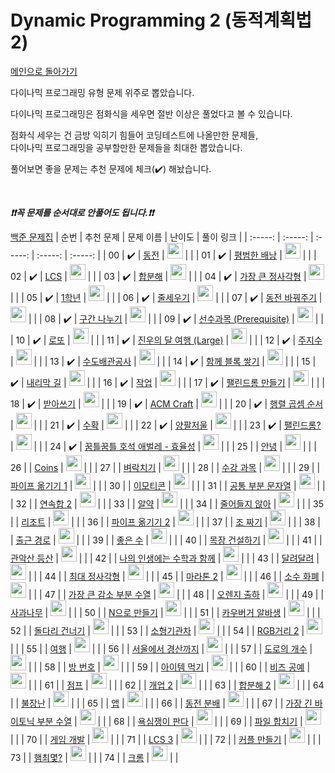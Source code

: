 # Dynamic Programming 2 (동적계획법 2)

[메인으로 돌아가기](https://github.com/tony9402/baekjoon)

다이나믹 프로그래밍 유형 문제 위주로 뽑았습니다.

다이나믹 프로그래밍은 점화식을 세우면 절반 이상은 풀었다고 볼 수 있습니다.

점화식 세우는 건 금방 익히기 힘들어 코딩테스트에 나올만한 문제들,   
다이나믹 프로그래밍을 공부할만한 문제들을 최대한 뽑았습니다.

풀어보면 좋을 문제는 추천 문제에 체크(:heavy_check_mark:) 해놨습니다.

<br>

***❗️❗️꼭 문제를 순서대로 안풀어도 됩니다.❗️❗️***

[백준 문제집](https://www.acmicpc.net/workbook/view/7021)
|          순번          |        추천 문제         |        문제 이름         |         난이도          |        풀이 링크         |
| :-----: | :-----: | :-----: | :-----: | :-----: |
| 00 |  :heavy_check_mark:  | <a href="http://boj.kr/9084" target="_blank">동전</a> | <img height="25px" width="25px=" src="https://static.solved.ac/tier_small/10.svg"/> |                      |
| 01 |  :heavy_check_mark:  | <a href="http://boj.kr/12865" target="_blank">평범한 배낭</a> | <img height="25px" width="25px=" src="https://static.solved.ac/tier_small/11.svg"/> |                      |
| 02 |  :heavy_check_mark:  | <a href="http://boj.kr/9251" target="_blank">LCS</a> | <img height="25px" width="25px=" src="https://static.solved.ac/tier_small/11.svg"/> |                      |
| 03 |  :heavy_check_mark:  | <a href="http://boj.kr/2225" target="_blank">합분해</a> | <img height="25px" width="25px=" src="https://static.solved.ac/tier_small/11.svg"/> |                      |
| 04 |  :heavy_check_mark:  | <a href="http://boj.kr/1915" target="_blank">가장 큰 정사각형</a> | <img height="25px" width="25px=" src="https://static.solved.ac/tier_small/11.svg"/> |                      |
| 05 |  :heavy_check_mark:  | <a href="http://boj.kr/5557" target="_blank">1학년</a> | <img height="25px" width="25px=" src="https://static.solved.ac/tier_small/11.svg"/> |                      |
| 06 |  :heavy_check_mark:  | <a href="http://boj.kr/2631" target="_blank">줄세우기</a> | <img height="25px" width="25px=" src="https://static.solved.ac/tier_small/11.svg"/> |                      |
| 07 |  :heavy_check_mark:  | <a href="http://boj.kr/2624" target="_blank">동전 바꿔주기</a> | <img height="25px" width="25px=" src="https://static.solved.ac/tier_small/11.svg"/> |                      |
| 08 |  :heavy_check_mark:  | <a href="http://boj.kr/2228" target="_blank">구간 나누기</a> | <img height="25px" width="25px=" src="https://static.solved.ac/tier_small/11.svg"/> |                      |
| 09 |  :heavy_check_mark:  | <a href="http://boj.kr/14567" target="_blank">선수과목 (Prerequisite)</a> | <img height="25px" width="25px=" src="https://static.solved.ac/tier_small/11.svg"/> |                      |
| 10 |  :heavy_check_mark:  | <a href="http://boj.kr/2758" target="_blank">로또</a> | <img height="25px" width="25px=" src="https://static.solved.ac/tier_small/11.svg"/> |                      |
| 11 |  :heavy_check_mark:  | <a href="http://boj.kr/17485" target="_blank">진우의 달 여행 (Large)</a> | <img height="25px" width="25px=" src="https://static.solved.ac/tier_small/11.svg"/> |                      |
| 12 |  :heavy_check_mark:  | <a href="http://boj.kr/15724" target="_blank">주지수</a> | <img height="25px" width="25px=" src="https://static.solved.ac/tier_small/11.svg"/> |                      |
| 13 |  :heavy_check_mark:  | <a href="http://boj.kr/2073" target="_blank">수도배관공사</a> | <img height="25px" width="25px=" src="https://static.solved.ac/tier_small/11.svg"/> |                      |
| 14 |  :heavy_check_mark:  | <a href="http://boj.kr/18427" target="_blank">함께 블록 쌓기</a> | <img height="25px" width="25px=" src="https://static.solved.ac/tier_small/12.svg"/> |                      |
| 15 |  :heavy_check_mark:  | <a href="http://boj.kr/1520" target="_blank">내리막 길</a> | <img height="25px" width="25px=" src="https://static.solved.ac/tier_small/12.svg"/> |                      |
| 16 |  :heavy_check_mark:  | <a href="http://boj.kr/2056" target="_blank">작업</a> | <img height="25px" width="25px=" src="https://static.solved.ac/tier_small/12.svg"/> |                      |
| 17 |  :heavy_check_mark:  | <a href="http://boj.kr/1695" target="_blank">팰린드롬 만들기</a> | <img height="25px" width="25px=" src="https://static.solved.ac/tier_small/12.svg"/> |                      |
| 18 |  :heavy_check_mark:  | <a href="http://boj.kr/20542" target="_blank">받아쓰기</a> | <img height="25px" width="25px=" src="https://static.solved.ac/tier_small/12.svg"/> |                      |
| 19 |  :heavy_check_mark:  | <a href="http://boj.kr/1005" target="_blank">ACM Craft</a> | <img height="25px" width="25px=" src="https://static.solved.ac/tier_small/13.svg"/> |                      |
| 20 |  :heavy_check_mark:  | <a href="http://boj.kr/11049" target="_blank">행렬 곱셈 순서</a> | <img height="25px" width="25px=" src="https://static.solved.ac/tier_small/13.svg"/> |                      |
| 21 |  :heavy_check_mark:  | <a href="http://boj.kr/1823" target="_blank">수확</a> | <img height="25px" width="25px=" src="https://static.solved.ac/tier_small/13.svg"/> |                      |
| 22 |  :heavy_check_mark:  | <a href="http://boj.kr/2629" target="_blank">양팔저울</a> | <img height="25px" width="25px=" src="https://static.solved.ac/tier_small/14.svg"/> |                      |
| 23 |  :heavy_check_mark:  | <a href="http://boj.kr/10942" target="_blank">팰린드롬?</a> | <img height="25px" width="25px=" src="https://static.solved.ac/tier_small/14.svg"/> |                      |
| 24 |  :heavy_check_mark:  | <a href="http://boj.kr/20181" target="_blank">꿈틀꿈틀 호석 애벌레 - 효율성</a> | <img height="25px" width="25px=" src="https://static.solved.ac/tier_small/14.svg"/> |                      |
| 25 |                      | <a href="http://boj.kr/1535" target="_blank">안녕</a> | <img height="25px" width="25px=" src="https://static.solved.ac/tier_small/9.svg"/> |                      |
| 26 |                      | <a href="http://boj.kr/3067" target="_blank">Coins</a> | <img height="25px" width="25px=" src="https://static.solved.ac/tier_small/10.svg"/> |                      |
| 27 |                      | <a href="http://boj.kr/14728" target="_blank">벼락치기</a> | <img height="25px" width="25px=" src="https://static.solved.ac/tier_small/11.svg"/> |                      |
| 28 |                      | <a href="http://boj.kr/17845" target="_blank">수강 과목</a> | <img height="25px" width="25px=" src="https://static.solved.ac/tier_small/11.svg"/> |                      |
| 29 |                      | <a href="http://boj.kr/17070" target="_blank">파이프 옮기기 1</a> | <img height="25px" width="25px=" src="https://static.solved.ac/tier_small/11.svg"/> |                      |
| 30 |                      | <a href="http://boj.kr/14226" target="_blank">이모티콘</a> | <img height="25px" width="25px=" src="https://static.solved.ac/tier_small/11.svg"/> |                      |
| 31 |                      | <a href="http://boj.kr/5582" target="_blank">공통 부분 문자열</a> | <img height="25px" width="25px=" src="https://static.solved.ac/tier_small/11.svg"/> |                      |
| 32 |                      | <a href="http://boj.kr/13398" target="_blank">연속합 2</a> | <img height="25px" width="25px=" src="https://static.solved.ac/tier_small/11.svg"/> |                      |
| 33 |                      | <a href="http://boj.kr/4811" target="_blank">알약</a> | <img height="25px" width="25px=" src="https://static.solved.ac/tier_small/11.svg"/> |                      |
| 34 |                      | <a href="http://boj.kr/2688" target="_blank">줄어들지 않아</a> | <img height="25px" width="25px=" src="https://static.solved.ac/tier_small/11.svg"/> |                      |
| 35 |                      | <a href="http://boj.kr/13302" target="_blank">리조트</a> | <img height="25px" width="25px=" src="https://static.solved.ac/tier_small/11.svg"/> |                      |
| 36 |                      | <a href="http://boj.kr/17069" target="_blank">파이프 옮기기 2</a> | <img height="25px" width="25px=" src="https://static.solved.ac/tier_small/11.svg"/> |                      |
| 37 |                      | <a href="http://boj.kr/2229" target="_blank">조 짜기</a> | <img height="25px" width="25px=" src="https://static.solved.ac/tier_small/11.svg"/> |                      |
| 38 |                      | <a href="http://boj.kr/5569" target="_blank">출근 경로</a> | <img height="25px" width="25px=" src="https://static.solved.ac/tier_small/11.svg"/> |                      |
| 39 |                      | <a href="http://boj.kr/5624" target="_blank">좋은 수</a> | <img height="25px" width="25px=" src="https://static.solved.ac/tier_small/11.svg"/> |                      |
| 40 |                      | <a href="http://boj.kr/14925" target="_blank">목장 건설하기</a> | <img height="25px" width="25px=" src="https://static.solved.ac/tier_small/11.svg"/> |                      |
| 41 |                      | <a href="http://boj.kr/14699" target="_blank">관악산 등산</a> | <img height="25px" width="25px=" src="https://static.solved.ac/tier_small/11.svg"/> |                      |
| 42 |                      | <a href="http://boj.kr/17265" target="_blank">나의 인생에는 수학과 함께</a> | <img height="25px" width="25px=" src="https://static.solved.ac/tier_small/11.svg"/> |                      |
| 43 |                      | <a href="http://boj.kr/1757" target="_blank">달려달려</a> | <img height="25px" width="25px=" src="https://static.solved.ac/tier_small/11.svg"/> |                      |
| 44 |                      | <a href="http://boj.kr/4095" target="_blank">최대 정사각형</a> | <img height="25px" width="25px=" src="https://static.solved.ac/tier_small/11.svg"/> |                      |
| 45 |                      | <a href="http://boj.kr/10653" target="_blank">마라톤 2</a> | <img height="25px" width="25px=" src="https://static.solved.ac/tier_small/11.svg"/> |                      |
| 46 |                      | <a href="http://boj.kr/16400" target="_blank">소수 화폐</a> | <img height="25px" width="25px=" src="https://static.solved.ac/tier_small/11.svg"/> |                      |
| 47 |                      | <a href="http://boj.kr/17216" target="_blank">가장 큰 감소 부분 수열</a> | <img height="25px" width="25px=" src="https://static.solved.ac/tier_small/11.svg"/> |                      |
| 48 |                      | <a href="http://boj.kr/11985" target="_blank">오렌지 출하</a> | <img height="25px" width="25px=" src="https://static.solved.ac/tier_small/11.svg"/> |                      |
| 49 |                      | <a href="http://boj.kr/20002" target="_blank">사과나무</a> | <img height="25px" width="25px=" src="https://static.solved.ac/tier_small/11.svg"/> |                      |
| 50 |                      | <a href="http://boj.kr/17255" target="_blank">N으로 만들기</a> | <img height="25px" width="25px=" src="https://static.solved.ac/tier_small/11.svg"/> |                      |
| 51 |                      | <a href="http://boj.kr/17208" target="_blank">카우버거 알바생</a> | <img height="25px" width="25px=" src="https://static.solved.ac/tier_small/12.svg"/> |                      |
| 52 |                      | <a href="http://boj.kr/2602" target="_blank">돌다리 건너기</a> | <img height="25px" width="25px=" src="https://static.solved.ac/tier_small/12.svg"/> |                      |
| 53 |                      | <a href="http://boj.kr/2616" target="_blank">소형기관차</a> | <img height="25px" width="25px=" src="https://static.solved.ac/tier_small/12.svg"/> |                      |
| 54 |                      | <a href="http://boj.kr/17404" target="_blank">RGB거리 2</a> | <img height="25px" width="25px=" src="https://static.solved.ac/tier_small/12.svg"/> |                      |
| 55 |                      | <a href="http://boj.kr/2157" target="_blank">여행</a> | <img height="25px" width="25px=" src="https://static.solved.ac/tier_small/12.svg"/> |                      |
| 56 |                      | <a href="http://boj.kr/14863" target="_blank">서울에서 경산까지</a> | <img height="25px" width="25px=" src="https://static.solved.ac/tier_small/12.svg"/> |                      |
| 57 |                      | <a href="http://boj.kr/1577" target="_blank">도로의 개수</a> | <img height="25px" width="25px=" src="https://static.solved.ac/tier_small/12.svg"/> |                      |
| 58 |                      | <a href="http://boj.kr/1082" target="_blank">방 번호</a> | <img height="25px" width="25px=" src="https://static.solved.ac/tier_small/12.svg"/> |                      |
| 59 |                      | <a href="http://boj.kr/2411" target="_blank">아이템 먹기</a> | <img height="25px" width="25px=" src="https://static.solved.ac/tier_small/12.svg"/> |                      |
| 60 |                      | <a href="http://boj.kr/1301" target="_blank">비즈 공예</a> | <img height="25px" width="25px=" src="https://static.solved.ac/tier_small/12.svg"/> |                      |
| 61 |                      | <a href="http://boj.kr/2253" target="_blank">점프</a> | <img height="25px" width="25px=" src="https://static.solved.ac/tier_small/12.svg"/> |                      |
| 62 |                      | <a href="http://boj.kr/13902" target="_blank">개업 2</a> | <img height="25px" width="25px=" src="https://static.solved.ac/tier_small/12.svg"/> |                      |
| 63 |                      | <a href="http://boj.kr/13707" target="_blank">합분해 2</a> | <img height="25px" width="25px=" src="https://static.solved.ac/tier_small/12.svg"/> |                      |
| 64 |                      | <a href="http://boj.kr/14945" target="_blank">불장난</a> | <img height="25px" width="25px=" src="https://static.solved.ac/tier_small/12.svg"/> |                      |
| 65 |                      | <a href="http://boj.kr/7579" target="_blank">앱</a> | <img height="25px" width="25px=" src="https://static.solved.ac/tier_small/13.svg"/> |                      |
| 66 |                      | <a href="http://boj.kr/1943" target="_blank">동전 분배</a> | <img height="25px" width="25px=" src="https://static.solved.ac/tier_small/13.svg"/> |                      |
| 67 |                      | <a href="http://boj.kr/11054" target="_blank">가장 긴 바이토닉 부분 수열</a> | <img height="25px" width="25px=" src="https://static.solved.ac/tier_small/13.svg"/> |                      |
| 68 |                      | <a href="http://boj.kr/1937" target="_blank">욕심쟁이 판다</a> | <img height="25px" width="25px=" src="https://static.solved.ac/tier_small/13.svg"/> |                      |
| 69 |                      | <a href="http://boj.kr/11066" target="_blank">파일 합치기</a> | <img height="25px" width="25px=" src="https://static.solved.ac/tier_small/13.svg"/> |                      |
| 70 |                      | <a href="http://boj.kr/1516" target="_blank">게임 개발</a> | <img height="25px" width="25px=" src="https://static.solved.ac/tier_small/13.svg"/> |                      |
| 71 |                      | <a href="http://boj.kr/1958" target="_blank">LCS 3</a> | <img height="25px" width="25px=" src="https://static.solved.ac/tier_small/13.svg"/> |                      |
| 72 |                      | <a href="http://boj.kr/1727" target="_blank">커플 만들기</a> | <img height="25px" width="25px=" src="https://static.solved.ac/tier_small/13.svg"/> |                      |
| 73 |                      | <a href="http://boj.kr/19645" target="_blank">햄최몇?</a> | <img height="25px" width="25px=" src="https://static.solved.ac/tier_small/14.svg"/> |                      |
| 74 |                      | <a href="http://boj.kr/20667" target="_blank">크롬</a> | <img height="25px" width="25px=" src="https://static.solved.ac/tier_small/14.svg"/> |                      |
